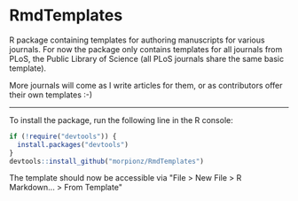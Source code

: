 RmdTemplates
============

R package containing templates for authoring manuscripts for various journals. 
For now the package only contains templates for all journals from PLoS, the 
Public Library of Science (all PLoS journals share the same basic template). 

More journals will come as I write articles for them, or as contributors offer 
their own templates :-) 

---

To install the package, run the following line in the R console: 

```R
if (!require("devtools")) {
  install.packages("devtools")
}
devtools::install_github("morpionz/RmdTemplates")
``` 

The template should now be accessible via "File > New File > R Markdown... > 
From Template"